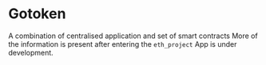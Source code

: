 # Gotoken
A combination of centralised application and set of smart contracts
More of the information is present after entering the `eth_project`
App is under development.
